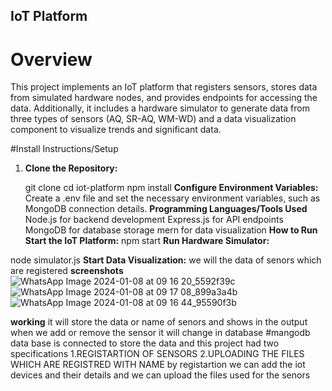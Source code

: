 
## IoT Platform

# Overview

This project implements an IoT platform that registers sensors, stores data from simulated hardware nodes, and provides endpoints for accessing the data. Additionally, it includes a hardware simulator to generate data from three types of sensors (AQ, SR-AQ, WM-WD) and a data visualization component to visualize trends and significant data.

#Install Instructions/Setup

1. **Clone the Repository:**

   git clone <repository-url>
   cd iot-platform
npm install
**Configure Environment Variables:**
Create a .env file and set the necessary environment variables, such as MongoDB connection details.
**Programming Languages/Tools Used**
Node.js for backend development
Express.js for API endpoints
MongoDB for database storage
mern for data visualization
**How to Run**
**Start the IoT Platform:**
npm start
**Run Hardware Simulator:**

node simulator.js
 **Start Data Visualization:**
 we will the data of senors which are registered
 **screenshots**
![WhatsApp Image 2024-01-08 at 09 16 20_5592f39c](https://github.com/Praveenkumarkanakala/INTENSHIP_TASK/assets/114328662/42f2f8ae-1e08-43bb-a53a-de42b730ebfe)
![WhatsApp Image 2024-01-08 at 09 17 08_899a3a4b](https://github.com/Praveenkumarkanakala/INTENSHIP_TASK/assets/114328662/e69c32e9-d1f7-48e7-960b-cbab174bc20d)
![WhatsApp Image 2024-01-08 at 09 16 44_95590f3b](https://github.com/Praveenkumarkanakala/INTENSHIP_TASK/assets/114328662/7174e93d-d7a0-4102-9ba2-d22e5d3b71f8)

**working**
it will store the data or name of senors and shows in the output when we add or remove the sensor it will change in database 
#mangodb data base is connected to store the data and this project had two specifications 
1.REGISTARTION OF SENSORS
2.UPLOADING THE FILES WHICH ARE REGISTRED WITH NAME
 by registartion we can add the iot devices and their details
 and we can upload the files used for the senors 




